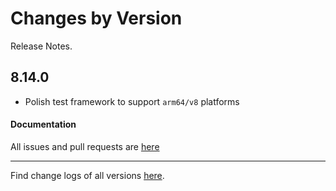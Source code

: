 Changes by Version
==================
Release Notes.

8.14.0
------------------

* Polish test framework to support `arm64/v8` platforms

#### Documentation



All issues and pull requests are [here](https://github.com/apache/skywalking/milestone/161?closed=1)

------------------
Find change logs of all versions [here](changes).
